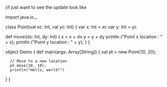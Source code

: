 //I just want to see the update look like 

import java.io._

class Point(val xc: Int, val yc: Int) {
   var x: Int = xc
   var y: Int = yc
   
   def move(dx: Int, dy: Int) {
      x = x + dx
      y = y + dy
      println ("Point x location : " + x);
      println ("Point y location : " + y);
   }
}

object Demo {
   def main(args: Array[String]) {
      val pt = new Point(10, 20);

      // Move to a new location
      pt.move(10, 10);
	  println("Hello, world!")
   }
}
